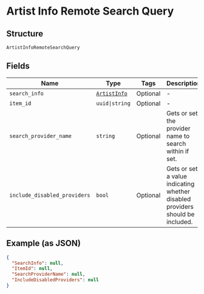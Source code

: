 
# Artist Info Remote Search Query

## Structure

`ArtistInfoRemoteSearchQuery`

## Fields

| Name | Type | Tags | Description |
|  --- | --- | --- | --- |
| `search_info` | [`ArtistInfo`](../../doc/models/artist-info.md) | Optional | - |
| `item_id` | `uuid\|string` | Optional | - |
| `search_provider_name` | `string` | Optional | Gets or sets the provider name to search within if set. |
| `include_disabled_providers` | `bool` | Optional | Gets or sets a value indicating whether disabled providers should be included. |

## Example (as JSON)

```json
{
  "SearchInfo": null,
  "ItemId": null,
  "SearchProviderName": null,
  "IncludeDisabledProviders": null
}
```

